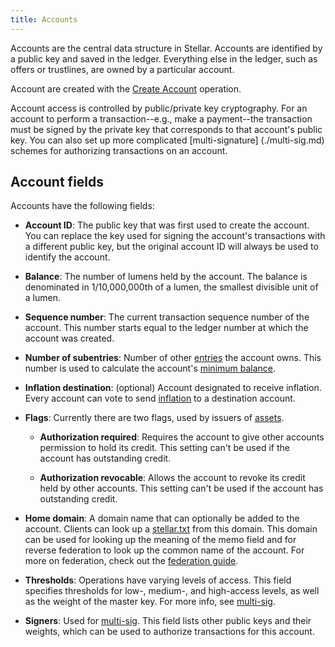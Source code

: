 ```yaml
---
title: Accounts
---
```


Accounts are the central data structure in Stellar. Accounts are identified by a public key and saved in the ledger. Everything else in the ledger, such as offers or trustlines, are owned by a particular account. 

Account are created with the [Create Account](./list-of-operations.md#create-account) operation. 

Account access is controlled by public/private key cryptography. For an account to perform a transaction--e.g., make a payment--the transaction must be signed by the private key that corresponds to that account's public key. You can also set up more complicated [multi-signature] (./multi-sig.md) schemes for authorizing transactions on an account.


## Account fields

Accounts have the following fields:

- **Account ID**: The public key that was first used to create the account. You can replace the key used for signing the account's transactions with a different public key, but the original account ID will always be used to identify the account. 

- **Balance**: The number of lumens held by the account. The balance is denominated in 1/10,000,000th of a lumen, the smallest divisible unit of a lumen.

- **Sequence number**: The current transaction sequence number of the account. This number starts equal to the ledger number at which the account was created. 

- **Number of subentries**: Number of other [entries](./ledger.md#ledger-objects) the account owns. This number is used to calculate the account's [minimum balance](./fees.md). 

- **Inflation destination**: (optional) Account designated to receive inflation. Every account can vote to send [inflation](./inflation.md) to a destination account.  

- **Flags**: Currently there are two flags, used by issuers of [assets](./assets.md).

  - **Authorization required**: Requires the account to give other accounts permission to hold its credit. This setting can't be used if the account has outstanding credit.

  - **Authorization revocable**: Allows the account to revoke its credit held by other accounts. This setting can't be used if the account has outstanding credit.

- **Home domain**: A domain name that can optionally be added to the account. Clients can look up a [stellar.txt](./stellar.txt.md) from this domain. This domain can be used for looking up the meaning of the memo field and for reverse federation to look up the common name of the account. For more on federation, check out the [federation guide](./federation.md).

- **Thresholds**: Operations have varying levels of access. This field specifies thresholds for low-, medium-, and high-access levels, as well as the weight of the master key. For more info, see [multi-sig](./multi-sig.md).

- **Signers**: Used for [multi-sig](./multi-sig.md). This field lists other public keys and their weights, which can be used to authorize transactions for this account.


